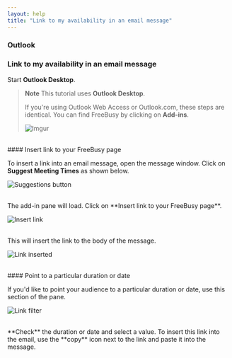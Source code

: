 ```yaml
---
layout: help
title: "Link to my availability in an email message"
---
```



### **Outlook**

### Link to my availability in an email message

Start **Outlook Desktop**.

> **Note**
> This tutorial uses **Outlook Desktop**.
> 
> If you're using Outlook Web Access or Outlook.com, these steps are identical.
> You can find FreeBusy by clicking on **Add-ins**.
> 
> ![Imgur](http://i.imgur.com/bFdOANU.png)

<br>
#### Insert link to your FreeBusy page

To insert a link into an email message, open the message window.
Click on **Suggest Meeting Times** as shown below.

![Suggestions button](http://i.imgur.com/sqlmlWy.png)

<br>
The add-in pane will load.
Click on **Insert link to your FreeBusy page**.

![Insert link](http://i.imgur.com/ZHYwsZl.png)

<br>
This will insert the link to the body of the message.

![Link inserted](http://i.imgur.com/DGaSctz.png)

<br>
#### Point to a particular duration or date

If you'd like to point your audience to a particular duration or date, use this section of the pane.

![Link filter](http://i.imgur.com/vAQNlGf.png)

<br>
**Check** the duration or date and select a value.
To insert this link into the email, use the **copy** icon next to the link and paste it into the message.